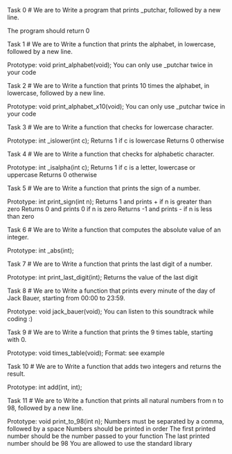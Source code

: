 Task 0 # We are to Write a program that prints _putchar, followed by a new line.

The program should return 0

Task 1 # We are to Write a function that prints the alphabet, in lowercase, followed by a new line.

Prototype: void print_alphabet(void);
You can only use _putchar twice in your code

Task 2 # We are to Write a function that prints 10 times the alphabet, in lowercase, followed by a new line.

Prototype: void print_alphabet_x10(void);
You can only use _putchar twice in your code

Task 3 # We are to Write a function that checks for lowercase character.

Prototype: int _islower(int c);
Returns 1 if c is lowercase
Returns 0 otherwise

Task 4 # We are to Write a function that checks for alphabetic character.

Prototype: int _isalpha(int c);
Returns 1 if c is a letter, lowercase or uppercase
Returns 0 otherwise

Task 5 # We are to Write a function that prints the sign of a number.

Prototype: int print_sign(int n);
Returns 1 and prints + if n is greater than zero
Returns 0 and prints 0 if n is zero
Returns -1 and prints - if n is less than zero

Task 6 # We are to Write a function that computes the absolute value of an integer.

Prototype: int _abs(int);

Task 7 # We are to Write a function that prints the last digit of a number.

Prototype: int print_last_digit(int);
Returns the value of the last digit

Task 8 # We are to Write a function that prints every minute of the day of Jack Bauer, starting from 00:00 to 23:59.

Prototype: void jack_bauer(void);
You can listen to this soundtrack while coding :)

Task 9 # We are to Write a function that prints the 9 times table, starting with 0.

Prototype: void times_table(void);
Format: see example

Task 10 # We are to Write a function that adds two integers and returns the result.

Prototype: int add(int, int);

Task 11 # We are to Write a function that prints all natural numbers from n to 98, followed by a new line.

Prototype: void print_to_98(int n);
Numbers must be separated by a comma, followed by a space
Numbers should be printed in order
The first printed number should be the number passed to your function
The last printed number should be 98
You are allowed to use the standard library


